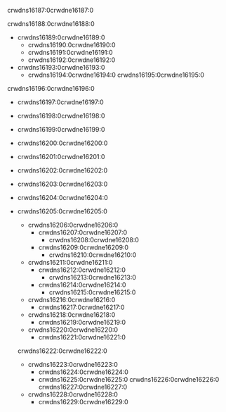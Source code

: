 crwdns16187:0crwdne16187:0

crwdns16188:0crwdne16188:0

- crwdns16189:0crwdne16189:0 
    - crwdns16190:0crwdne16190:0
    - crwdns16191:0crwdne16191:0
    - crwdns16192:0crwdne16192:0
- crwdns16193:0crwdne16193:0 
    - crwdns16194:0crwdne16194:0 crwdns16195:0crwdne16195:0

crwdns16196:0crwdne16196:0

- crwdns16197:0crwdne16197:0
- crwdns16198:0crwdne16198:0
- crwdns16199:0crwdne16199:0
- crwdns16200:0crwdne16200:0
- crwdns16201:0crwdne16201:0
- crwdns16202:0crwdne16202:0
- crwdns16203:0crwdne16203:0
- crwdns16204:0crwdne16204:0
- crwdns16205:0crwdne16205:0
    
    - crwdns16206:0crwdne16206:0 
        - crwdns16207:0crwdne16207:0 
            - crwdns16208:0crwdne16208:0
        - crwdns16209:0crwdne16209:0 
            - crwdns16210:0crwdne16210:0
    - crwdns16211:0crwdne16211:0 
        - crwdns16212:0crwdne16212:0 
            - crwdns16213:0crwdne16213:0
        - crwdns16214:0crwdne16214:0 
            - crwdns16215:0crwdne16215:0
    - crwdns16216:0crwdne16216:0 
        - crwdns16217:0crwdne16217:0
    - crwdns16218:0crwdne16218:0 
        - crwdns16219:0crwdne16219:0
    - crwdns16220:0crwdne16220:0 
        - crwdns16221:0crwdne16221:0
    
    crwdns16222:0crwdne16222:0
    
    - crwdns16223:0crwdne16223:0 
        - crwdns16224:0crwdne16224:0
        - crwdns16225:0crwdne16225:0 crwdns16226:0crwdne16226:0 crwdns16227:0crwdne16227:0
    - crwdns16228:0crwdne16228:0 
        - crwdns16229:0crwdne16229:0